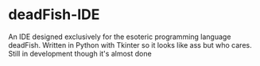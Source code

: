 # deadFish-IDE
An IDE designed exclusively for the esoteric programming language deadFish. Written in Python with Tkinter so it looks like ass but who cares.
Still in development though it's almost done
